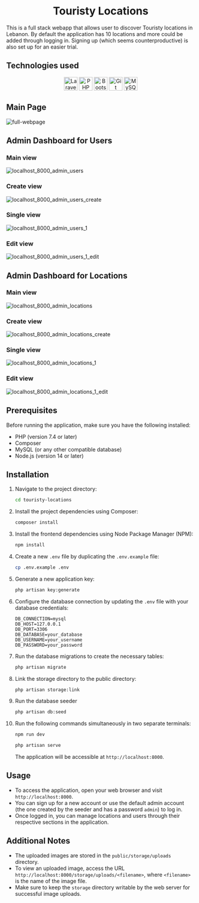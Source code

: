 <h1 align="middle">Touristy Locations</h1>

This is a full stack webapp that allows user to discover Touristy locations in Lebanon.
By default the application has 10 locations and more could be added through logging in. Signing up (which seems counterproductive) is also set up for an easier trial.

## Technologies used

<p align="middle">
  <a href="https://developer.mozilla.org/en-US/docs/Glossary/LARAVEL" target="_blank" rel="noreferrer"><img src="https://raw.githubusercontent.com/danielcranney/readme-generator/main/public/icons/skills/laravel-colored.svg" width="36" height="36" alt="Laravel" /></a>
  <a href="https://developer.mozilla.org/en-US/docs/Glossary/PHP" target="_blank" rel="noreferrer"><img src="https://raw.githubusercontent.com/danielcranney/readme-generator/main/public/icons/skills/php-colored.svg" width="36" height="36" alt="PHP" /></a>
    <a href="https://developer.mozilla.org/en-US/docs/Glossary/Bootstrap" target="_blank" rel="noreferrer"><img src="https://raw.githubusercontent.com/danielcranney/readme-generator/main/public/icons/skills/bootstrap-colored.svg" width="36" height="36" alt="Bootstrap" /></a>
    <a href="https://developer.mozilla.org/en-US/docs/Glossary/Git" target="_blank" rel="noreferrer"><img src="https://raw.githubusercontent.com/danielcranney/readme-generator/main/public/icons/skills/git-colored.svg" width="36" height="36" alt="Git" /></a>
  <a href="https://developer.mozilla.org/en-US/docs/Glossary/MYSQL" target="_blank" rel="noreferrer"><img src="https://raw.githubusercontent.com/danielcranney/readme-generator/main/public/icons/skills/mysql-colored.svg" width="36" height="36" alt="MySQL" /></a>
</p>

## Main Page

![full-webpage](https://github.com/CharbelElBateh/touristy-locations/assets/99130418/1508884f-04b9-46d1-90cd-8730c8460c1a)

## Admin Dashboard for Users
### Main view
![localhost_8000_admin_users](https://github.com/CharbelElBateh/touristy-locations/assets/99130418/6599638e-a026-43be-afe8-ccba5c6f466a)

### Create view
![localhost_8000_admin_users_create](https://github.com/CharbelElBateh/touristy-locations/assets/99130418/1742f43d-fde6-4c7b-b689-61b2e5772e77)

### Single view
![localhost_8000_admin_users_1](https://github.com/CharbelElBateh/touristy-locations/assets/99130418/ae98a396-5f9a-4dda-8804-adfbffc39a38)

### Edit view
![localhost_8000_admin_users_1_edit](https://github.com/CharbelElBateh/touristy-locations/assets/99130418/42a898b8-2557-4ed2-bf37-84e9c6cff7ef)

## Admin Dashboard for Locations
### Main view
![localhost_8000_admin_locations](https://github.com/CharbelElBateh/touristy-locations/assets/99130418/45bdf599-3f02-4e37-ab40-795ff9f67a6d)

### Create view
![localhost_8000_admin_locations_create](https://github.com/CharbelElBateh/touristy-locations/assets/99130418/8dee8e54-0fa9-489e-8399-287c9c2c6bb7)

### Single view
![localhost_8000_admin_locations_1](https://github.com/CharbelElBateh/touristy-locations/assets/99130418/ab042ad0-59a9-48e6-bd6e-e4d8e24e392a)

### Edit view
![localhost_8000_admin_locations_1_edit](https://github.com/CharbelElBateh/touristy-locations/assets/99130418/113128ff-e082-4016-b7e4-9a77f83c5342)

## Prerequisites

Before running the application, make sure you have the following installed:

- PHP (version 7.4 or later)
- Composer
- MySQL (or any other compatible database)
- Node.js (version 14 or later)

## Installation

1. Navigate to the project directory:

   ```bash
   cd touristy-locations
   ```

2. Install the project dependencies using Composer:

   ```bash
   composer install
   ```

3. Install the frontend dependencies using Node Package Manager (NPM):

   ```bash
   npm install
   ```

4. Create a new `.env` file by duplicating the `.env.example` file:

   ```bash
   cp .env.example .env
   ```

5. Generate a new application key:

   ```bash
   php artisan key:generate
   ```

6. Configure the database connection by updating the `.env` file with your database credentials:

   ```
   DB_CONNECTION=mysql
   DB_HOST=127.0.0.1
   DB_PORT=3306
   DB_DATABASE=your_database
   DB_USERNAME=your_username
   DB_PASSWORD=your_password
   ```

7. Run the database migrations to create the necessary tables:

   ```bash
   php artisan migrate
   ```

8. Link the storage directory to the public directory:

   ```bash
   php artisan storage:link
   ```

9. Run the database seeder

    ```bash 
    php artisan db:seed
    ```

10. Run the following commands simultaneously in two separate terminals:

    ```bash
    npm run dev
    ```

    ```bash
    php artisan serve
    ```

    The application will be accessible at `http://localhost:8000`.

## Usage

- To access the application, open your web browser and visit `http://localhost:8000`.
- You can sign up for a new account or use the default admin account (the one created by the seeder and has a password `admin`) to log in.
- Once logged in, you can manage locations and users through their respective sections in the application.

## Additional Notes

- The uploaded images are stored in the `public/storage/uploads` directory.
- To view an uploaded image, access the URL `http://localhost:8000/storage/uploads/<filename>`, where `<filename>` is the name of the image file.
- Make sure to keep the `storage` directory writable by the web server for successful image uploads.

